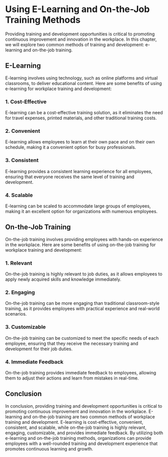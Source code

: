 Using E-Learning and On-the-Job Training Methods
=============================================================================================================

Providing training and development opportunities is critical to promoting continuous improvement and innovation in the workplace. In this chapter, we will explore two common methods of training and development: e-learning and on-the-job training.

E-Learning
----------

E-learning involves using technology, such as online platforms and virtual classrooms, to deliver educational content. Here are some benefits of using e-learning for workplace training and development:

### 1. Cost-Effective

E-learning can be a cost-effective training solution, as it eliminates the need for travel expenses, printed materials, and other traditional training costs.

### 2. Convenient

E-learning allows employees to learn at their own pace and on their own schedule, making it a convenient option for busy professionals.

### 3. Consistent

E-learning provides a consistent learning experience for all employees, ensuring that everyone receives the same level of training and development.

### 4. Scalable

E-learning can be scaled to accommodate large groups of employees, making it an excellent option for organizations with numerous employees.

On-the-Job Training
-------------------

On-the-job training involves providing employees with hands-on experience in the workplace. Here are some benefits of using on-the-job training for workplace training and development:

### 1. Relevant

On-the-job training is highly relevant to job duties, as it allows employees to apply newly acquired skills and knowledge immediately.

### 2. Engaging

On-the-job training can be more engaging than traditional classroom-style training, as it provides employees with practical experience and real-world scenarios.

### 3. Customizable

On-the-job training can be customized to meet the specific needs of each employee, ensuring that they receive the necessary training and development for their job duties.

### 4. Immediate Feedback

On-the-job training provides immediate feedback to employees, allowing them to adjust their actions and learn from mistakes in real-time.

Conclusion
----------

In conclusion, providing training and development opportunities is critical to promoting continuous improvement and innovation in the workplace. E-learning and on-the-job training are two common methods of workplace training and development. E-learning is cost-effective, convenient, consistent, and scalable, while on-the-job training is highly relevant, engaging, customizable, and provides immediate feedback. By utilizing both e-learning and on-the-job training methods, organizations can provide employees with a well-rounded training and development experience that promotes continuous learning and growth.
